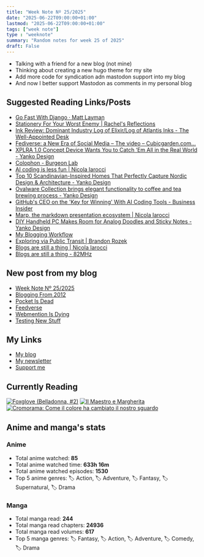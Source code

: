 ```yaml
---
title: "Week Note Nº 25/2025"
date: "2025-06-22T09:00:00+01:00"
lastmod: "2025-06-22T09:00:00+01:00"
tags: ["week note"]
type : "weeknote"
summary: "Random notes for week 25 of 2025"
draft: False
---
```


- Talking with a friend for a new blog (not mine)
- Thinking about creating a new hugo theme for my site
- Add more code for syndication adn mastodon support into my blog
- And now I better support Mastodon as comments in my personal blog

## Suggested Reading Links/Posts
- [Go Fast With Django · Matt Layman](https://www.mattlayman.com/understand-django/go-fast/?utm_source=fundor333.com)
- [Stationery For Your Worst Enemy | Rachel's Reflections](https://racheldelafuente.com/blog/stationery-worst-enemy/?utm_source=fundor333.com)
- [Ink Review: Dominant Industry Log of Elixir/Log of Atlantis Inks - The Well-Appointed Desk](https://www.wellappointeddesk.com/2025/06/ink-review-dominant-industry-log-of-elixir-log-of-atlantis-inks/?utm_source=fundor333.com)
- [Fediverse: a New Era of Social Media – The video – Cubicgarden.com…](https://cubicgarden.com/2025/06/15/fediverse-a-new-era-of-social-media-the-video/?utm_source=fundor333.com)
- [XPLRA 1.0 Concept Device Wants You to Catch ‘Em All in the Real World - Yanko Design](https://www.yankodesign.com/2025/06/19/xplra-1-0-concept-device-wants-you-to-catch-em-all-in-the-real-world/?utm_source=fundor333.com)
- [Colophon - Burgeon Lab](https://www.burgeonlab.com/colophon/?utm_source=fundor333.com)
- [AI coding is less fun | Nicola Iarocci](https://nicolaiarocci.com/ai-coding-is-less-fun/?utm_source=fundor333.com)
- [Top 10 Scandinavian-Inspired Homes That Perfectly Capture Nordic Design & Architecture - Yanko Design](https://www.yankodesign.com/2025/06/18/top-10-scandinavian-inspired-homes-that-perfectly-capture-nordic-design-architecture/?utm_source=fundor333.com)
- [Ovalware Collection brings elegant functionality to coffee and tea brewing process - Yanko Design](https://www.yankodesign.com/2025/06/18/ovalware-collection-brings-elegant-functionality-to-coffee-and-tea-brewing-process/?utm_source=fundor333.com)
- [GitHub's CEO on the 'Key for Winning' With AI Coding Tools - Business Insider](https://www.businessinsider.com/github-ceo-key-for-winning-ai-coding-tools-for-developers-2025-6?utm_source=fundor333.com)
- [Marp, the markdown presentation ecosystem | Nicola Iarocci](https://nicolaiarocci.com/marp-the-markdown-presentation-ecosystem/?utm_source=fundor333.com)
- [DIY Handheld PC Makes Room for Analog Doodles and Sticky Notes - Yanko Design](https://www.yankodesign.com/2025/05/09/diy-handheld-pc-makes-room-for-analog-doodles-and-sticky-notes/?utm_source=fundor333.com)
- [My Blogging Workflow](https://mtwb.blog/my-blogging-workflow/?utm_source=fundor333.com)
- [Exploring via Public Transit | Brandon Rozek](https://brandonrozek.com/blog/exploring-via-public-transit/?utm_source=fundor333.com)
- [Blogs are still a thing | Nicola Iarocci](https://nicolaiarocci.com/blogs-are-still-a-thing/?utm_source=fundor333.com)
- [Blogs are still a thing - 82MHz](https://82mhz.net/posts/2025/06/blogs-are-still-a-thing/?utm_source=fundor333.com)
## New post from my blog
- [Week Note Nº 25/2025](https://fundor333.com/weeknotes/2025/25/?utm_source=fundor333.com)
- [Blogging From 2012](https://fundor333.com/micro/2025/06/blogging-from-2012/?utm_source=fundor333.com)
- [Pocket Is Dead](https://fundor333.com/micro/2025/06/pocket-is-dead/?utm_source=fundor333.com)
- [Feedverse](https://fundor333.com/micro/2025/06/feedverse/?utm_source=fundor333.com)
- [Webmention Is Dying](https://fundor333.com/micro/2025/06/webmention-is-dying-/?utm_source=fundor333.com)
- [Testing New Stuff](https://fundor333.com/micro/2025/06/testing-new-stuff/?utm_source=fundor333.com)

## My Links
- [My blog](https://www.fundor333.com)
- [My newsletter](https://newsletter.digitaltearoom.com)
- [Support me](https://ko-fi.com/fundor333)

## Currently Reading
[![Foxglove (Belladonna, #2)](https://i.gr-assets.com/images/S/compressed.photo.goodreads.com/books/1714663422l/211170617._SX98_.jpg)](https://www.goodreads.com/review/show/7583111149?utm_medium=api&utm_source=rss) [![Il Maestro e Margherita](https://i.gr-assets.com/images/S/compressed.photo.goodreads.com/books/1449182290l/28095021._SX98_.jpg)](https://www.goodreads.com/review/show/7613476820?utm_medium=api&utm_source=rss) [![Cromorama: Come il colore ha cambiato il nostro sguardo](https://i.gr-assets.com/images/S/compressed.photo.goodreads.com/books/1505808761l/36266532._SX98_.jpg)](https://www.goodreads.com/review/show/5993206761?utm_medium=api&utm_source=rss) 

## Anime and manga's stats

### **Anime**
- Total anime watched: **85**
- Total anime watched time: **633h 16m**
- Total anime watched episodes: **1530**
- Top 5 anime genres: 🏷️ Action, 🏷️ Adventure, 🏷️ Fantasy, 🏷️ Supernatural, 🏷️ Drama

### **Manga**
- Total manga read: **244**
- Total manga read chapters: **24936**
- Total manga read volumes: **617**
- Top 5 manga genres: 🏷️ Fantasy, 🏷️ Action, 🏷️ Adventure, 🏷️ Comedy, 🏷️ Drama
